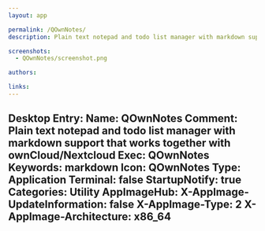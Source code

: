 ```yaml
---
layout: app

permalink: /QOwnNotes/
description: Plain text notepad and todo list manager with markdown support that works together with ownCloud/Nextcloud

screenshots:
  - QOwnNotes/screenshot.png

authors:

links:
---
```

Desktop Entry:
  Name: QOwnNotes
  Comment: Plain text notepad and todo list manager with markdown support that works
    together with ownCloud/Nextcloud
  Exec: QOwnNotes
  Keywords: markdown
  Icon: QOwnNotes
  Type: Application
  Terminal: false
  StartupNotify: true
  Categories: Utility
AppImageHub:
  X-AppImage-UpdateInformation: false
  X-AppImage-Type: 2
  X-AppImage-Architecture: x86_64
---
